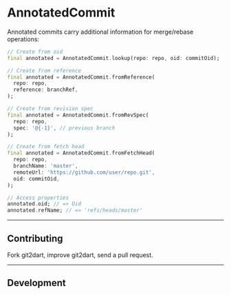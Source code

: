 # AnnotatedCommit

Annotated commits carry additional information for merge/rebase operations:

```dart
// Create from oid
final annotated = AnnotatedCommit.lookup(repo: repo, oid: commitOid);

// Create from reference
final annotated = AnnotatedCommit.fromReference(
  repo: repo,
  reference: branchRef,
);

// Create from revision spec
final annotated = AnnotatedCommit.fromRevSpec(
  repo: repo,
  spec: '@{-1}', // previous branch
);

// Create from fetch head
final annotated = AnnotatedCommit.fromFetchHead(
  repo: repo,
  branchName: 'master',
  remoteUrl: 'https://github.com/user/repo.git',
  oid: commitOid,
);

// Access properties
annotated.oid; // => Oid
annotated.refName; // => 'refs/heads/master'
```

---

## Contributing

Fork git2dart, improve git2dart, send a pull request.

---

## Development

